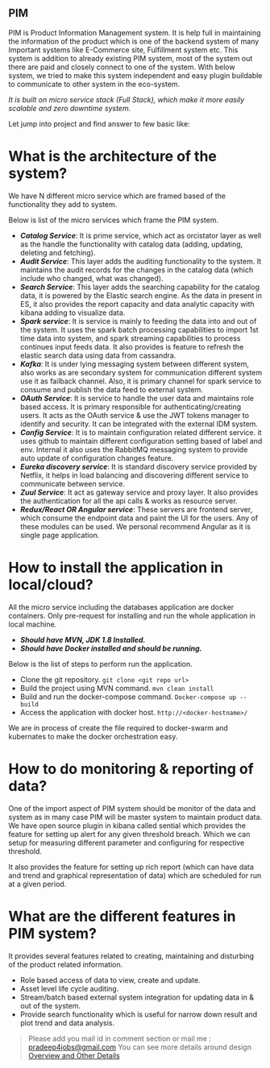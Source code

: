 ## PIM
PIM is Product Information Management system. It is help full in maintaining the information of the product which is one of the backend system of many Important systems like E-Commerce site, Fulfillment system etc.
This system is addition to already existing PIM system, most of the system out there are paid and closely connect to one of the system. With below system, we tried to make this system independent and easy plugin buildable to communicate to other system in the eco-system.

_It is built on micro service stack (Full Stack), which make it more easily scalable and zero downtime system._

Let jump into project and find answer to few basic like:

# What is the architecture of the system?
We have N different micro service which are framed based of the functionality they add to system.

Below is list of the micro services which frame the PIM system.

- **_Catalog Service_**: It is prime service, which act as orcistator layer as well as the handle the functionality with catalog data (adding, updating, deleting and fetching).
- **_Audit Service_**: This layer adds the auditing functionality to the system. It maintains the audit records for the changes in the catalog data (which include who changed, what was changed).
- **_Search Service_**: This layer adds the searching capability for the catalog data, it is powered by the Elastic search engine. As the data in present in ES, it also provides the report capacity and data analytic capacity with kibana adding to visualize data.
- **_Spark service_**: It is service is mainly to feeding the data into and out of the system. It uses the spark batch processing capabilities to import 1st time data into system, and spark streaming capabilities to process continues input feeds data. It also provides is feature to refresh the elastic search data using data from cassandra.
- **_Kafka_**: It is under lying messaging system between different system, also works as are secondary system for communication different system use it as failback channel. Also, it is primary channel for spark service to consume and publish the data feed to external system.
- **_OAuth Service_**: It is service to handle the user data and maintains role based access. It is primary responsible for authenticating/creating users. It acts as the OAuth service & use the JWT tokens manager to identify and security. It can be integrated with the external IDM system.
- **_Config Service_**: It is to maintain configuration related different service. it uses github to maintain different configuration setting based of label and env. Internal it also uses the RabbitMQ messaging system to provide auto update of configuration changes feature.
- **_Eureka discovery service_**: It is standard discovery service provided by Netflix, it helps in load balancing and discovering different service to communicate between service.
- **_Zuul Service_**: It act as gateway service and proxy layer. It also provides the authentication for all the api calls & works as resource server.
- **_Redux/React OR Angular service_**: These servers are frontend server, which consume the endpoint data and paint the UI for the users. Any of these modules can be used. We personal recommend Angular as it is single page application.


# How to install the application in local/cloud?
All the micro service including the databases application are docker containers. Only pre-request for installing and run the whole application in local machine.

- **_Should have MVN, JDK 1.8 Installed._**
- **_Should have Docker installed and should be running._**

Below is the list of steps to perform run the application.
- Clone the git repository.
```git clone <git repo url>```
- Build the project using MVN command.
```mvn clean install```
- Build and run the docker-compose command.
```Docker-compose up --build```
- Access the application with docker host.
```http://<docker-hostname>/```

We are in process of create the file required to docker-swarm and kubernates to make the docker orchestration easy.

# How to do monitoring & reporting of data?
One of the import aspect of PIM system should be monitor of the data and system as in many case PIM will be master system to maintain product data. We have open source plugin in kibana called sential which provides the feature for setting up alert for any given threshold breach. Which we can setup for measuring different parameter and configuring for respective threshold.

It also provides the feature for setting up rich report (which can have data and trend and graphical representation of data) which are scheduled for run at a given period.

# What are the different features in PIM system?
It provides several features related to creating, maintaining and disturbing of the product related information.
- Role based access of data to view, create and update.
- Asset level life cycle auditing.
 - Stream/batch based external system integration for updating data in & out of the system.
 - Provide search functionality which is useful for narrow down result and plot trend and data analysis.

> Please add you mail id in comment section or mail me : pradeep4jobs@gmail.com
> You can see more details around design [Overview and Other Details](https://pradeepakulkarni.blogspot.com/2018/10/product-information-management.html)
